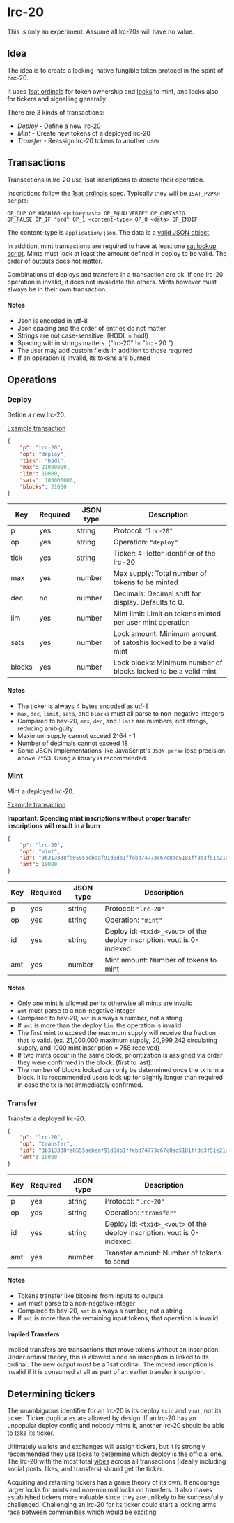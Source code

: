 # lrc-20

This is only an experiment. Assume all lrc-20s will have no value.

## Idea

The idea is to create a locking-native fungible token protocol in the spirit of brc-20.

It uses [1sat ordinals](https://docs.1satordinals.com/) for token ownership and [locks](https://github.com/shruggr/lock) to mint, and locks also for tickers and signalling generally.

There are 3 kinds of transactions:

- *Deploy* - Define a new lrc-20
- *Mint* - Create new tokens of a deployed lrc-20
- *Transfer* - Reassign lrc-20 tokens to another user

## Transactions

Transactions in lrc-20 use 1sat inscriptions to denote their operation.

Inscriptions follow the [1sat ordinals spec](https://docs.1satordinals.com/). Typically they will be `1SAT_P2PKH` scripts:

```
OP_DUP OP_HASH160 <pubkeyhash> OP_EQUALVERIFY OP_CHECKSIG
OP_FALSE OP_IF "ord" OP_1 <content-type> OP_0 <data> OP_ENDIF
```

The content-type is `application/json`. The data is a [valid JSON object](https://www.json.org/json-en.html). 

In addition, mint transactions are required to have at least one [sat lockup script](https://github.com/shruggr/lockup). Mints must lock at least the amount defined in deploy to be valid. The order of outputs does not matter.

Combinations of deploys and transfers in a transaction are ok. If one lrc-20 operation is invalid, it does not invalidate the others. Mints however must always be in their own transaction.

#### Notes

* Json is encoded in utf-8
* Json spacing and the order of entries do not matter
* Strings are not case-sensitive. (HODL = hodl)
* Spacing within strings matters. ("lrc-20" != "lrc - 20 ")
* The user may add custom fields in addition to those required
* If an operation is invalid, its tokens are burned

## Operations

### Deploy

Define a new lrc-20.

[Example transaction](https://whatsonchain.com/tx/bfd3bfe2d65a131e9792ee04a2da9594d9dc8741a7ab362c11945bfc368d2063)

```json
{
    "p": "lrc-20",
    "op": "deploy",
    "tick": "hodl",
    "max": 21000000,
    "lim": 10000,
    "sats": 100000000,
    "blocks": 21000
}
```

| Key    | Required | JSON type  | Description                                                                   |
| ------ | -------- | ---------- | ----------------------------------------------------------------------------- |
| p      | yes      | string     | Protocol: `"lrc-20"`                                                          |
| op     | yes      | string     | Operation: `"deploy"`                                                         |
| tick   | yes      | string     | Ticker: 4-letter identifier of the lrc-20                                     |
| max    | yes      | number     | Max supply: Total number of tokens to be minted                               |
| dec    | no       | number     | Decimals: Decimal shift for display. Defaults to 0.                           |
| lim    | yes      | number     | Mint limit: Limit on tokens minted per user mint operation                    |
| sats   | yes      | number     | Lock amount: Minimum amount of satoshis locked to be a valid mint             |
| blocks | yes      | number     | Lock blocks: Minimum number of blocks locked to be a valid mint  		     |

#### Notes

* The ticker is always 4 bytes encoded as utf-8
* `max`, `dec`, `limit`, `sats`, and `blocks` must all parse to non-negative integers
* Compared to bsv-20, `max`, `dec`, and `limit` are numbers, not strings, reducing ambiguity
* Maximum supply cannot exceed 2^64 - 1
* Number of decimals cannot exceed 18
* Some JSON implementations like JavaScript's `JSON.parse` lose precision above 2^53. Using a library is recommended.

### Mint

Mint a deployed lrc-20.

[Example transaction](https://whatsonchain.com/tx/de3f1f7ddce0a6e79f7fa3d576681ccf506bcb0556cdc2cf5e69553a1de6a4f3)

**Important: Spending mint inscriptions without proper transfer inscriptions will result in a burn**

```json
{
    "p": "lrc-20",
    "op": "mint",
    "id": "3b313338fa0555aebeaf91d8db1ffebd74773c67c8ad5181ff3d3f51e21e0000_1",
    "amt": 10000
}
```

| Key    | Required | JSON type  | Description                                                                   |
| ------ | -------- | ---------- | ----------------------------------------------------------------------------- |
| p      | yes      | string     | Protocol: `"lrc-20"`                                                          |
| op     | yes      | string     | Operation: `"mint"`                                                           |
| id     | yes      | string     | Deploy id: `<txid>_<vout>` of the deploy inscription. vout is 0-indexed.      |
| amt    | yes      | number     | Mint amount: Number of tokens to mint                                         |

#### Notes

* Only one mint is allowed per tx otherwise all mints are invalid
* `amt` must parse to a non-negative integer
* Compared to bsv-20, `amt` is always a number, not a string
* If `amt` is more than the deploy `lim`, the operation is invalid
* The first mint to exceed the maximum supply will receive the fraction that is valid. (ex. 21,000,000 maximum supply, 20,999,242 circulating supply, and 1000 mint inscription = 758 received)
* If two mints occur in the same block, prioritization is assigned via order they were confirmed in the block. (first to last).
* The number of blocks locked can only be determined once the tx is in a block. It is recommended users lock up for slightly longer than required in case the tx is not immediately confirmed.

### Transfer

Transfer a deployed lrc-20.

```json
{
    "p": "lrc-20",
    "op": "transfer",
    "id": "3b313338fa0555aebeaf91d8db1ffebd74773c67c8ad5181ff3d3f51e21e0000_1",
    "amt": 10000
}
```

| Key    | Required | JSON type  | Description                                                                   |
| ------ | -------- | ---------- | ----------------------------------------------------------------------------- |
| p      | yes      | string     | Protocol: `"lrc-20"`                                                          |
| op     | yes      | string     | Operation: `"transfer"`                                                       |
| id     | yes      | string     | Deploy id: `<txid>_<vout>` of the deploy inscription. vout is 0-indexed.      |
| amt    | yes      | number     | Transfer amount: Number of tokens to send                                     |

#### Notes

* Tokens transfer like bitcoins from inputs to outputs
* `amt` must parse to a non-negative integer
* Compared to bsv-20, `amt` is always a number, not a string
* If `amt` is more than the remaining input tokens, that operation is invalid

#### Implied Transfers

Implied transfers are transactions that move tokens without an inscription. Under ordinal theory, this is allowed since an inscription is linked to its ordinal. The new output must be a 1sat ordinal. The moved inscription is invalid if it is consumed at all as part of an earlier transfer inscription.

## Determining tickers

The unambiguous identifier for an lrc-20 is its deploy `txid` and `vout`, not its ticker. Ticker duplicates are allowed by design. If an lrc-20 has an unpopular deploy config and nobody mints it, another lrc-20 should be able to take its ticker.

Ultimately wallets and exchanges will assign tickers, but it is strongly recommended they use locks to determine which deploy is the official one. The lrc-20 with the most total [vibes](https://www.hodlocker.com/bitcoiner/post/43d64ec68724b9c53732af427210127d8fbfa040e3940b3a4d8311b2db8a8df7) across all transactions (ideally including social posts, likes, and transfers) should get the ticker.

Acquiring and retaining tickers has a game theory of its own. It encourage larger locks for mints and non-minimal locks on transfers. It also makes established tickers more valuable since they are unlikely to be successfully challenged. Challenging an lrc-20 for its ticker could start a locking arms race between communities which would be exciting.
